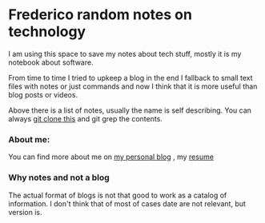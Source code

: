 # Frederico random notes on technology

I am using this space to save my notes about tech stuff, mostly it is my notebook about software. 

From time to time I tried to upkeep a blog in the end I fallback to small text files with notes or just commands and now I think that it is more useful than blog posts or videos. 

Above there is a list of notes, usually the name is self describing. You can always [git clone this](https://github.com/fredericorecsky/fredericorecsky.github.io.git) and git grep the contents.

### About me:

You can find more about me on [my personal blog](https://frederico.me) , my [resume](resume.html)

### Why notes and not a blog

The actual format of blogs is not that good to work as a catalog of information. I don't think that of most of cases date are not relevant, but version is.  










